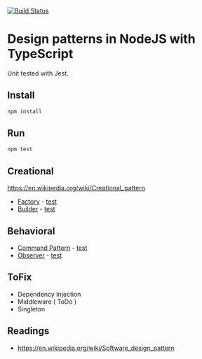 [![Build Status](https://travis-ci.org/Innovic-io/design-patterns-nodejs-with-typescript.svg?branch=master)](https://travis-ci.org/Innovic-io/design-patterns-nodejs-with-typescript)

# Design patterns in NodeJS with TypeScript

Unit tested with Jest.

## Install

```bash
npm install
```

## Run

```bash
npm test
```

## Creational
https://en.wikipedia.org/wiki/Creational_pattern

- [Factory](src/creational/factory.ts) - [test](src/creational/factory.spec.ts)
- [Builder](src/creational/builder.ts) - [test](src/creational/builder.spec.ts)

## Behavioral

- [Command Pattern](src/behavioral/command.ts) - [test](src/creational/command.spec.ts)
- [Observer](src/behavioral/observer.ts) - [test](src/creational/observer.spec.ts) 

## ToFix

- Dependency Injection
- Middleware ( ToDo )
- Singleton

## Readings

- https://en.wikipedia.org/wiki/Software_design_pattern
